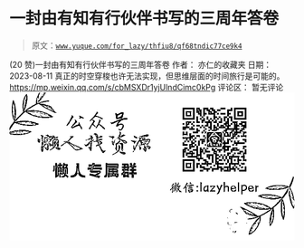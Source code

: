 # 一封由有知有行伙伴书写的三周年答卷

> 原文：[`www.yuque.com/for_lazy/thfiu8/qf68tndic77ce9k4`](https://www.yuque.com/for_lazy/thfiu8/qf68tndic77ce9k4)

<ne-h2 id="af10cbaf" data-lake-id="af10cbaf"><ne-heading-ext><ne-heading-anchor></ne-heading-anchor><ne-heading-fold></ne-heading-fold></ne-heading-ext><ne-heading-content><ne-text id="u9684ba13">(20 赞)一封由有知有行伙伴书写的三周年答卷</ne-text></ne-heading-content></ne-h2> <ne-p id="ua6dfada8" data-lake-id="ua6dfada8"><ne-text id="ucb6d66df">作者： 亦仁的收藏夹</ne-text></ne-p> <ne-p id="ucd3d9311" data-lake-id="ucd3d9311"><ne-text id="u03e5110b">日期：2023-08-11</ne-text></ne-p> <ne-p id="ud8d7483f" data-lake-id="ud8d7483f"><ne-text id="ua4030e60">真正的时空穿梭也许无法实现，但思维层面的时间旅行是可能的。</ne-text></ne-p> <ne-p id="u6115c1d1" data-lake-id="u6115c1d1">[<ne-text id="u6ac01b60">https://mp.weixin.qq.com/s/cbMSXDr1yjUlndCimc0kPg</ne-text>](https://mp.weixin.qq.com/s/cbMSXDr1yjUlndCimc0kPg)</ne-p> <ne-hole id="u0e8005b2" data-lake-id="u0e8005b2"><ne-card data-card-name="hr" data-card-type="block" id="eEusZ" data-event-boundary="card"><ne-p id="uab32033a" data-lake-id="uab32033a"><ne-text id="u197d3b9f">评论区：</ne-text></ne-p> <ne-p id="u1923109f" data-lake-id="u1923109f"><ne-text id="u2b4b6199">暂无评论</ne-text></ne-p> <ne-p id="u6adf07bf" data-lake-id="u6adf07bf"><ne-card data-card-name="image" data-card-type="inline" id="i1HYz" data-event-boundary="card">![](img/894d30a529e7c37bcd3392323c99941c.png)  <ne-hole id="u235d68a2" data-lake-id="u235d68a2"><ne-card data-card-name="hr" data-card-type="block" id="nwpcX" data-event-boundary="card"></ne-card></ne-hole></ne-card></ne-p></ne-card></ne-hole>